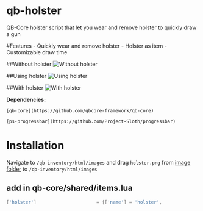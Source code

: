 # qb-holster
 QB-Core holster script that let you wear and remove holster to quickly draw a gun

#Features
    - Quickly wear and remove holster
    - Holster as item
    - Customizable draw time

##Without holster
![Without holster](https://streamable.com/d877wj)

##Using holster
![Using holster](https://streamable.com/ovu3h9)

##With holster
![With holster](https://streamable.com/tu7ln2)
 
**Dependencies:**

    [qb-core](https://github.com/qbcore-framework/qb-core)

    [ps-progressbar](https://github.com/Project-Sloth/progressbar)

# **Installation**
Navigate to `/qb-inventory/html/images` and drag `holster.png` from [image folder](image/holster.png) to `/qb-inventory/html/images`
## **add in qb-core/shared/items.lua**
```lua
['holster']						 = {['name'] = 'holster', 						['label'] = 'Holster', 					['weight'] = 5, 		['type'] = 'item', 		['image'] = 'holster.png',		 		['unique'] = true, 		['useable'] = true, 	['shouldClose'] = true, 	['combinable'] = nil,  ['description'] = 'An holster to quickly draw your handgun.'},

```
